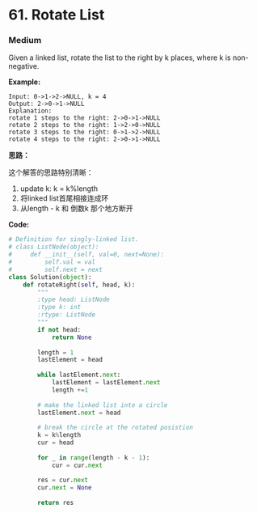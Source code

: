 # 61. Rotate List
### Medium

Given a linked list, rotate the list to the right by k places, where k is non-negative.

**Example:**

```
Input: 0->1->2->NULL, k = 4
Output: 2->0->1->NULL
Explanation:
rotate 1 steps to the right: 2->0->1->NULL
rotate 2 steps to the right: 1->2->0->NULL
rotate 3 steps to the right: 0->1->2->NULL
rotate 4 steps to the right: 2->0->1->NULL
```

**思路：**

这个解答的思路特别清晰：
1. update k: k = k%length
2. 将linked list首尾相接连成环
3. 从length - k 和 倒数k 那个地方断开

**Code:**
```python
# Definition for singly-linked list.
# class ListNode(object):
#     def __init__(self, val=0, next=None):
#         self.val = val
#         self.next = next
class Solution(object):
    def rotateRight(self, head, k):
        """
        :type head: ListNode
        :type k: int
        :rtype: ListNode
        """
        if not head:
            return None
        
        length = 1
        lastElement = head
        
        while lastElement.next:
            lastElement = lastElement.next
            length +=1
                
        # make the linked list into a circle
        lastElement.next = head
        
        # break the circle at the rotated posistion
        k = k%length
        cur = head
        
        for _ in range(length - k - 1):
            cur = cur.next
        
        res = cur.next
        cur.next = None
        
        return res
```
